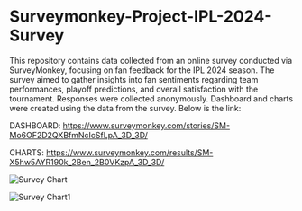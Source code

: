 # Surveymonkey-Project-IPL-2024-Survey
 This repository contains data collected from an online survey conducted via SurveyMonkey, focusing on fan feedback for the IPL 2024 season. The survey aimed to gather insights into fan sentiments regarding team performances, playoff predictions, and overall satisfaction with the tournament. Responses were collected anonymously.
Dashboard and charts were created using the data from the survey. Below is the link:

DASHBOARD:
https://www.surveymonkey.com/stories/SM-Mo6OF2D2QXBfmNcIcSfLpA_3D_3D/

CHARTS:
https://www.surveymonkey.com/results/SM-X5hw5AYR190k_2Ben_2B0VKzpA_3D_3D/

![Survey Chart](https://github.com/Ranjan-Segu/Surveymonkey-Project-IPL-2024-Survey/assets/168505027/17d4ff8a-5304-4ce2-92f0-6573d060bd65)

![Survey Chart1](https://github.com/Ranjan-Segu/Surveymonkey-Project-IPL-2024-Survey/assets/168505027/a8a67c9d-eac9-48df-8b44-062fc78b7260)
